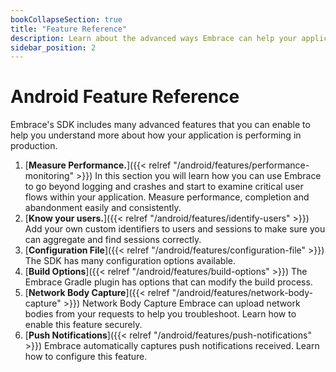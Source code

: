 ```yaml
---
bookCollapseSection: true
title: "Feature Reference"
description: Learn about the advanced ways Embrace can help your application
sidebar_position: 2
---
```


# Android Feature Reference

Embrace's SDK includes many advanced features that you can enable to help you understand more about
how your application is performing in production.

1. [**Measure Performance.**]({{< relref "/android/features/performance-monitoring" >}}) In this section you will learn how you can use Embrace to go beyond logging and crashes and start to examine critical user flows within your application. Measure performance, completion and abandonment easily and consistently.
1. [**Know your users.**]({{< relref "/android/features/identify-users" >}}) Add your own custom identifiers to users and sessions to make sure you can aggregate and find sessions correctly.
1. [**Configuration File**]({{< relref "/android/features/configuration-file" >}}) The SDK has many configuration options available.
1. [**Build Options**]({{< relref "/android/features/build-options" >}}) The Embrace Gradle plugin has options that can modify the build process.
1. [**Network Body Capture**]({{< relref "/android/features/network-body-capture" >}}) Network Body Capture Embrace can upload network bodies from your requests to help you troubleshoot. Learn how to enable this feature securely.
1. [**Push Notifications**]({{< relref "/android/features/push-notifications" >}}) Embrace automatically captures push notifications received. Learn how to configure this feature.

